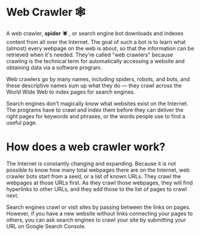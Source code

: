 # Web Crawler 🕸

A web crawler, **spider** 🕷 , or search engine bot downloads and indexes content from all over the Internet. The goal of such a bot is to learn what (almost) every webpage on the web is about, so that the information can be retrieved when it's needed. They're called "web crawlers" because crawling is the technical term for automatically accessing a website and obtaining data via a software program.

Web crawlers go by many names, including spiders, robots, and bots, and these descriptive names sum up what they do — they crawl across the World Wide Web to index pages for search engines.

Search engines don’t magically know what websites exist on the Internet. The programs have to crawl and index them before they can deliver the right pages for keywords and phrases, or the words people use to find a useful page.

# How does a web crawler work?

The Internet is constantly changing and expanding. Because it is not possible to know how many total webpages there are on the Internet, web crawler bots start from a seed, or a list of known URLs. They crawl the webpages at those URLs first. As they crawl those webpages, they will find hyperlinks to other URLs, and they add those to the list of pages to crawl next.

Search engines crawl or visit sites by passing between the links on pages. However, if you have a new website without links connecting your pages to others, you can ask search engines to crawl your site by submitting your URL on Google Search Console.
